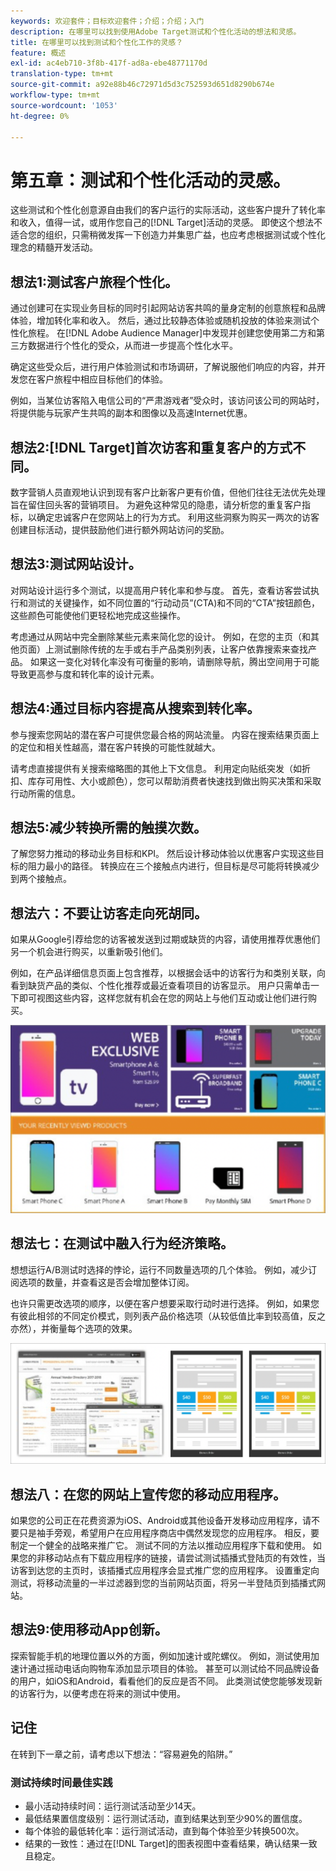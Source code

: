```yaml
---
keywords: 欢迎套件；目标欢迎套件；介绍；介绍；入门
description: 在哪里可以找到使用Adobe Target测试和个性化活动的想法和灵感。
title: 在哪里可以找到测试和个性化工作的灵感？
feature: 概述
exl-id: ac4eb710-3f8b-417f-ad8a-ebe48771170d
translation-type: tm+mt
source-git-commit: a92e88b46c72971d5d3c752593d651d8290b674e
workflow-type: tm+mt
source-wordcount: '1053'
ht-degree: 0%

---
```


# 第五章：测试和个性化活动的灵感。

这些测试和个性化创意源自由我们的客户运行的实际活动，这些客户提升了转化率和收入，值得一试，或用作您自己的[!DNL Target]活动的灵感。 即使这个想法不适合您的组织，只需稍微发挥一下创造力并集思广益，也应考虑根据测试或个性化理念的精髓开发活动。

## 想法1:测试客户旅程个性化。

通过创建可在实现业务目标的同时引起网站访客共鸣的量身定制的创意旅程和品牌体验，增加转化率和收入。 然后，通过比较静态体验或随机投放的体验来测试个性化旅程。 在[!DNL Adobe Audience Manager]中发现并创建您使用第二方和第三方数据进行个性化的受众，从而进一步提高个性化水平。

确定这些受众后，进行用户体验测试和市场调研，了解说服他们响应的内容，并开发您在客户旅程中相应目标他们的体验。

例如，当某位访客陷入电信公司的“严肃游戏者”受众时，该访问该公司的网站时，将提供能与玩家产生共鸣的副本和图像以及高速Internet优惠。

## 想法2:[!DNL Target]首次访客和重复客户的方式不同。

数字营销人员直观地认识到现有客户比新客户更有价值，但他们往往无法优先处理旨在留住回头客的营销项目。 为避免这种常见的隐患，请分析您的重复客户指标，以确定忠诚客户在您网站上的行为方式。 利用这些洞察为购买一两次的访客创建目标活动，提供鼓励他们进行额外网站访问的奖励。

## 想法3:测试网站设计。

对网站设计运行多个测试，以提高用户转化率和参与度。 首先，查看访客尝试执行和测试的关键操作，如不同位置的“行动动员”(CTA)和不同的“CTA”按钮颜色，这些颜色可能使他们更轻松地完成这些操作。

考虑通过从网站中完全删除某些元素来简化您的设计。 例如，在您的主页（和其他页面）上测试删除传统的左手或右手产品类别列表，让客户依靠搜索来查找产品。 如果这一变化对转化率没有可衡量的影响，请删除导航，腾出空间用于可能导致更高参与度和转化率的设计元素。

## 想法4:通过目标内容提高从搜索到转化率。

参与搜索您网站的潜在客户可提供您最合格的网站流量。 内容在搜索结果页面上的定位和相关性越高，潜在客户转换的可能性就越大。

请考虑直接提供有关搜索缩略图的其他上下文信息。 利用定向贴纸突发（如折扣、库存可用性、大小或颜色），您可以帮助消费者快速找到做出购买决策和采取行动所需的信息。

## 想法5:减少转换所需的触摸次数。

了解您努力推动的移动业务目标和KPI。 然后设计移动体验以优惠客户实现这些目标的阻力最小的路径。 转换应在三个接触点内进行，但目标是尽可能将转换减少到两个接触点。

## 想法六：不要让访客走向死胡同。

如果从Google引荐给您的访客被发送到过期或缺货的内容，请使用推荐优惠他们另一个机会进行购买，以重新吸引他们。

例如，在产品详细信息页面上包含推荐，以根据会话中的访客行为和类别关联，向看到缺货产品的类似、个性化推荐或最近查看项目的访客显示。 用户只需单击一下即可视图这些内容，这样您就有机会在您的网站上与他们互动或让他们进行购买。

![Recommendations插图](/help/c-intro/assets/recs-illustration.png)

## 想法七：在测试中融入行为经济策略。

想想运行A/B测试时选择的悖论，运行不同数量选项的几个体验。 例如，减少订阅选项的数量，并查看这是否会增加整体订阅。

也许只需更改选项的顺序，以便在客户想要采取行动时进行选择。 例如，如果您有彼此相邻的不同定价模式，则列表产品价格选项（从较低值比率到较高值，反之亦然），并衡量每个选项的效果。

![行为策略说明](/help/c-intro/assets/behavioral.png)

## 想法八：在您的网站上宣传您的移动应用程序。

如果您的公司正在花费资源为iOS、Android或其他设备开发移动应用程序，请不要只是袖手旁观，希望用户在应用程序商店中偶然发现您的应用程序。 相反，要制定一个健全的战略来推广它。 测试不同的方法以推动应用程序下载和使用。 如果您的非移动站点有下载应用程序的链接，请尝试测试插播式登陆页的有效性，当访客到达您的主页时，该插播式应用程序会显式推广您的应用程序。 设置重定向测试，将移动流量的一半过滤器到您的当前网站页面，将另一半登陆页到插播式网站。

## 想法9:使用移动App创新。

探索智能手机的地理位置以外的方面，例如加速计或陀螺仪。 例如，测试使用加速计通过摇动电话向购物车添加显示项目的体验。 甚至可以测试给不同品牌设备的用户，如iOS和Android，看看他们的反应是否不同。 此类测试使您能够发现新的访客行为，以便考虑在将来的测试中使用。

## 记住

在转到下一章之前，请考虑以下想法：“容易避免的陷阱。”

### 测试持续时间最佳实践

* 最小活动持续时间：运行测试活动至少14天。
* 最低结果置信度级别：运行测试活动，直到结果达到至少90%的置信度。
* 每个体验的最低转化率：运行测试活动，直到每个体验至少转换500次。
* 结果的一致性：通过在[!DNL Target]的图表视图中查看结果，确认结果一致且稳定。

